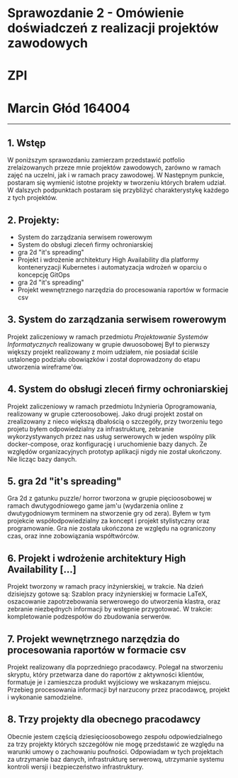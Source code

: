 # Sprawozdanie 2 - Omówienie doświadczeń z realizacji projektów zawodowych 
# ZPI
# Marcin Głód 164004

---

## 1. Wstęp

W poniższym sprawozdaniu zamierzam przedstawić potfolio zrelaizowanych przeze mnie projektów zawodowych, zarówno w ramach zajęć na uczelni, jak i w ramach pracy zawodowej. W Następnym punkcie, postaram się wymienić istotne projekty w tworzeniu których brałem udział. W dalszych podpunktach postaram się przybliżyć charakterystykę każdego z tych projektów.

## 2. Projekty:

- System do zarządzania serwisem rowerowym
- System do obsługi zleceń firmy ochroniarskiej
- gra 2d "it's spreading"
- Projekt i wdrożenie architektury High Availability dla platformy konteneryzacji Kubernetes i automatyzacja wdrożeń w oparciu o koncepcję GitOps
- gra 2d "it's spreading"
- Projekt wewnętrznego narzędzia do procesowania raportów w formacie csv


## 3. System do zarządzania serwisem rowerowym

Projekt zaliczeniowy w ramach przedmiotu _Projektowanie Systemów Informatycznych_ realizowany w grupie dwuosobowej
Był to pierwszy większy projekt realizowany z moim udziałem, nie posiadał ściśle ustalonego podziału obowiązków i został doprowadzony do etapu utworzenia wireframe'ów.

## 4. System do obsługi zleceń firmy ochroniarskiej

Projekt zaliczeniowy w ramach przedmiotu Inżynieria Oprogramowania, realizowany w grupie czteroosobowej.
Jako drugi projekt został on zrealizowany z nieco większą dbałością o szczegóły, przy tworzeniu tego projetu byłem odpowiedzialny za infrastrukturę, zebranie wykorzystywanych przez nas usług serwerowych w jeden wspólny plik docker-compose, oraz konfigurację i uruchomienie bazy danych. Ze względów organizacyjnych prototyp aplikacji nigdy nie został ukończony. Nie licząc bazy danych.

## 5. gra 2d "it's spreading"

Gra 2d z gatunku puzzle/ horror tworzona w grupie pięcioosobowej w ramach dwutygodniowego game jam'u (wydarzenia online z dwutygodniowym terminem na stworzenie gry od zera). Byłem w tym projekcie współodpowiedzialny za koncept i projekt stylistyczny oraz programowanie. Gra nie została ukończona ze względu na ograniczony czas, oraz inne zobowiązania współtwórców.


## 6. Projekt i wdrożenie architektury High Availability [...]

Projekt tworzony w ramach pracy inżynierskiej, w trakcie. Na dzień dzisiejszy gotowe są: Szablon pracy inżynierskiej w formacie LaTeX, oszacowanie zapotrzebowania serwerowego do utworzenia klastra, oraz zebranie niezbędnych informacji by wstępnie przygotować. W trakcie: kompletowanie podzespołów do zbudowania serwerów. 

## 7. Projekt wewnętrznego narzędzia do procesowania raportów w formacie csv

Projekt realizowany dla poprzedniego pracodawcy. Polegał na stworzeniu skryptu, który przetwarza dane do raportów z aktywności klientów, formatuje je i zamieszcza produkt wyjściowy we wskazanym miejscu. Przebieg procesowania informacji był narzucony przez pracodawcę, projekt i wykonanie samodzielne.

## 8. Trzy projekty dla obecnego pracodawcy 

Obecnie jestem częścią dziesięcioosobowego zespołu odpowiedzialnego za trzy projekty których szczegółów nie mogę przedstawić ze względu na warunki umowy o zachowaniu poufności. Odpowiadam w tych projektach za utrzymanie baz danych, infrastrukturę serwerową, utrzymanie systemu kontroli wersji i bezpieczeństwo infrastruktury.
